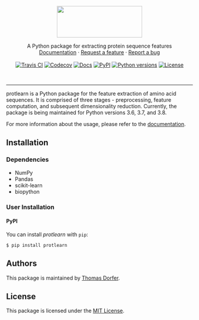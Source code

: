 <p align="center">
  <img src="https://raw.githubusercontent.com/tadorfer/protlearn/master/imgs/protlearn_logo.png" height="85" width="230">
</p>

<p align="center">
  A Python package for extracting protein sequence features
  <br>
  <a href="https://protlearn.readthedocs.io/en/latest/" target=”_blank”>Documentation</a>
  ·
  <a href="https://github.com/tadorfer/protlearn/issues/new" target=”_blank”>Request a feature</a>
  · 
  <a href="https://github.com/tadorfer/protlearn/issues/new" target=”_blank”>Report a bug</a>
  <br><br>
  <a href="https://travis-ci.org/tadorfer/protlearn" target=”_blank”><img alt="Travis CI" src="https://img.shields.io/travis/tadorfer/protlearn"></a>
  <a href="https://codecov.io/gh/tadorfer/protlearn" target=”_blank”><img alt="Codecov" src="https://codecov.io/gh/tadorfer/protlearn/branch/master/graph/badge.svg"></a>
  <a href="https://protlearn.readthedocs.io/en/latest/?badge=latest" target=”_blank”><img alt="Docs" src="https://readthedocs.org/projects/protlearn/badge/?version=latest"></a> 
  <a href="https://pypi.org/project/protlearn/" target=”_blank”><img alt="PyPI" src="https://img.shields.io/pypi/v/protlearn"></a>
  <a href="https://img.shields.io/pypi/pyversions/protlearn" target=”_blank”><img alt="Python versions" src="https://img.shields.io/pypi/pyversions/protlearn"></a>  
  <a href="https://lbesson.mit-license.org/" target=”_blank”><img alt="License" src="https://img.shields.io/badge/License-MIT-blue.svg"></a>   
</p>
<br><hr>

protlearn is a Python package for the feature extraction of amino acid sequences.
It is comprised of three stages - preprocessing, feature computation, and 
subsequent dimensionality reduction. Currently, the package is being maintained 
for Python versions 3.6, 3.7, and 3.8. 

For more information about the usage, please refer to the [documentation](https://protlearn.readthedocs.io/en/latest/).

## Installation

### Dependencies

- NumPy 
- Pandas 
- scikit-learn
- biopython

### User Installation

#### PyPI

You can install _protlearn_ with `pip`:

```
$ pip install protlearn
```

## Authors

This package is maintained by [Thomas Dorfer](https://github.com/tadorfer).

## License

This package is licensed under the [MIT License](https://github.com/tadorfer/ProtLearn/blob/master/LICENSE).
